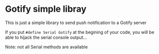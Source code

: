 # Gotify simple libray

This is just a simple library to send push notification to a Gotify server

If you put
`#define Serial Gotify`
at the begining of your code, you will be able to hijack the serial console output...

Note: not all Serial methods are available